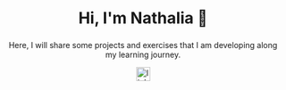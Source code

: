 <br clear="both">

<div align="center">
  <img height="15" src="https://github.com/nathrod/nathrod/assets/107778899/9bf742e6-497b-40c0-933c-734ac6d154cc"  />
</div>

###

<h1 align="center">Hi, I'm Nathalia 👋</h1>

###

<div align="center">
  <p> Here, I will share some projects and exercises that I am developing along my learning journey.
</p> 
</div>

<div align="center">
  <a href="https://www.linkedin.com/in/nathalia-rodrigues-7a530a1b8" target="_blank">
    <img src="https://img.shields.io/static/v1?message=LinkedIn&logo=linkedin&label=&color=0077B5&logoColor=white&labelColor=&style=for-the-badge" height="25" alt="linkedin logo"  />
  </a>
</div>

###
